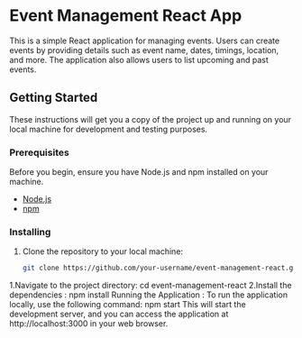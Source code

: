 # Event Management React App
This is a simple React application for managing events. Users can create events by providing details such as event name, dates, timings, location, and more. The application also allows users to list upcoming and past events.

## Getting Started
These instructions will get you a copy of the project up and running on your local machine for development and testing purposes.

### Prerequisites
Before you begin, ensure you have Node.js and npm installed on your machine.
- [Node.js](https://nodejs.org/)
- [npm](https://www.npmjs.com/)

### Installing
1. Clone the repository to your local machine:
   ```bash
   git clone https://github.com/your-username/event-management-react.git
   
1.Navigate to the project directory:
    cd event-management-react
2.Install the dependencies :
    npm install
Running the Application :
To run the application locally, use the following command:
    npm start
This will start the development server, and you can access the application at http://localhost:3000 in your web browser.
